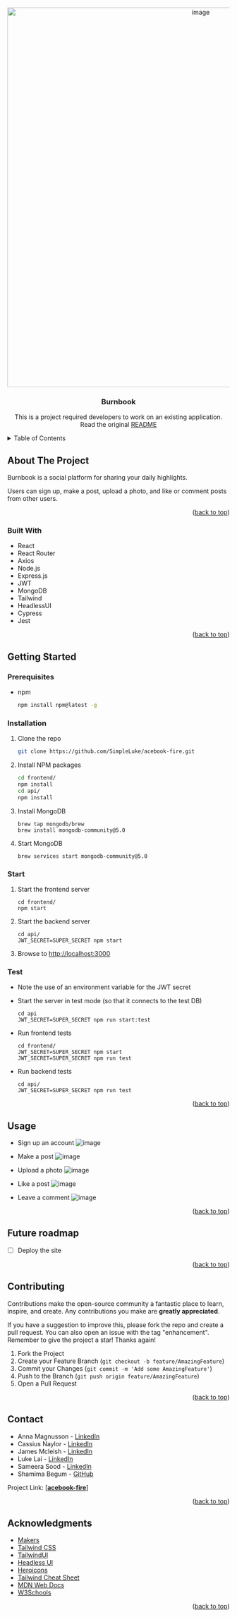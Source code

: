 <a name="readme-top"></a>

<!-- PROJECT LOGO -->
<br />
<div align="center">
  <img width="861" alt="image" src="https://user-images.githubusercontent.com/89473016/231215882-f80cb52b-6891-40fe-b966-b19c42035392.png">

  <h3 align="center">Burnbook</h3>
  
  This is a project required developers to work on an existing application. Read the original [README](https://github.com/makersacademy/acebook-mern-template)
   
</div>

<!-- TABLE OF CONTENTS -->
<details>
  <summary>Table of Contents</summary>
  <ol>
    <li>
      <a href="#about-the-project">About The Project</a>
      <ul>
        <li><a href="#built-with">Built With</a></li>
      </ul>
    </li>
    <li>
      <a href="#getting-started">Getting Started</a>
      <ul>
        <li><a href="#prerequisites">Prerequisites</a></li>
        <li><a href="#installation">Installation</a></li>
        <li><a href="#start">Start</a></li>
        <li><a href="#test">Test</a></li>
      </ul>
    </li>
    <li><a href="#usage">Usage</a></li>
    <li><a href="#future-roadmap">Future roadmap</a></li>
    <li><a href="#contributing">Contributing</a></li>
    <li><a href="#contact">Contact</a></li>
    <li><a href="#acknowledgments">Acknowledgments</a></li>
  </ol>
</details>

<!-- ABOUT THE PROJECT -->

## About The Project

Burnbook is a social platform for sharing your daily highlights.

Users can sign up, make a post, upload a photo, and like or comment posts from other users.

<p align="right">(<a href="#readme-top">back to top</a>)</p>

### Built With

- React
- React Router
- Axios
- Node.js
- Express.js
- JWT
- MongoDB
- Tailwind
- HeadlessUI
- Cypress
- Jest

<p align="right">(<a href="#readme-top">back to top</a>)</p>

<!-- GETTING STARTED -->

## Getting Started

### Prerequisites

- npm
  ```sh
  npm install npm@latest -g
  ```

### Installation

1. Clone the repo
   ```sh
   git clone https://github.com/SimpleLuke/acebook-fire.git
   ```
2. Install NPM packages
   ```sh
   cd frontend/
   npm install
   cd api/
   npm install
   ```
3. Install MongoDB

   ```
   brew tap mongodb/brew
   brew install mongodb-community@5.0
   ```

4. Start MongoDB
   ```
   brew services start mongodb-community@5.0
   ```

### Start

1. Start the frontend server

   ```
   cd frontend/
   npm start
   ```

2. Start the backend server

   ```
   cd api/
   JWT_SECRET=SUPER_SECRET npm start
   ```

3. Browse to [http://localhost:3000](http://localhost:3000)

### Test

- Note the use of an environment variable for the JWT secret

- Start the server in test mode (so that it connects to the test DB)

  ```
  cd api
  JWT_SECRET=SUPER_SECRET npm run start:test
  ```


- Run frontend tests

  ```
  cd frontend/
  JWT_SECRET=SUPER_SECRET npm start
  JWT_SECRET=SUPER_SECRET npm run test
  ```

- Run backend tests
  ```
  cd api/
  JWT_SECRET=SUPER_SECRET npm run test
  ```

<p align="right">(<a href="#readme-top">back to top</a>)</p>

<!-- USAGE EXAMPLES -->

## Usage

- Sign up an account
  ![image](https://user-images.githubusercontent.com/89473016/231218822-c4230c74-5c84-4d70-87a0-f738f0f70f01.png)

- Make a post
  ![image](https://user-images.githubusercontent.com/89473016/231219603-680e2f37-e653-4c66-a432-88e39534347f.png)
  
- Upload a photo
![image](https://user-images.githubusercontent.com/89473016/231220307-d13eeefb-0440-466f-b070-4ffba0f083c7.png)

- Like a post
  ![image](https://user-images.githubusercontent.com/89473016/231220106-2dcf0215-4cf3-458a-a639-411d713bc52f.png)

- Leave a comment
  ![image](https://user-images.githubusercontent.com/89473016/231220596-d677768d-d616-41b8-a79d-e0e2839913fc.png)


<p align="right">(<a href="#readme-top">back to top</a>)</p>

<!-- ROADMAP -->

## Future roadmap

- [ ] Deploy the site

<p align="right">(<a href="#readme-top">back to top</a>)</p>

<!-- CONTRIBUTING -->

## Contributing

Contributions make the open-source community a fantastic place to learn, inspire, and create. Any contributions you make are **greatly appreciated**.

If you have a suggestion to improve this, please fork the repo and create a pull request. You can also open an issue with the tag "enhancement".
Remember to give the project a star! Thanks again!

1. Fork the Project
2. Create your Feature Branch (`git checkout -b feature/AmazingFeature`)
3. Commit your Changes (`git commit -m 'Add some AmazingFeature'`)
4. Push to the Branch (`git push origin feature/AmazingFeature`)
5. Open a Pull Request

<p align="right">(<a href="#readme-top">back to top</a>)</p>

<!-- CONTACT -->

## Contact

- Anna Magnusson - [LinkedIn](https://www.linkedin.com/in/anna-magnusson-519658199/) 
- Cassius Naylor - [LinkedIn](https://www.linkedin.com/in/cassius-naylor/) 
- James Mcleish - [LinkedIn](https://www.linkedin.com/in/james-mcleish-049446217/) 
- Luke Lai - [LinkedIn](https://www.linkedin.com/in/luke-lai-309a3522b/) 
- Sameera Sood - [LinkedIn](https://www.linkedin.com/in/sameera-sood-b3051218/) 
- Shamima Begum - [GitHub](https://github.com/Shamima14)

Project Link: [**[acebook-fire](https://github.com/SimpleLuke/acebook-fire)**]

<p align="right">(<a href="#readme-top">back to top</a>)</p>

<!-- ACKNOWLEDGMENTS -->

## Acknowledgments

- [Makers](https://makers.tech/)
- [Tailwind CSS](https://tailwindcss.com/)
- [TailwindUI](https://tailwindui.com/)
- [Headless UI](https://headlessui.com/)
- [Heroicons](https://heroicons.com/)
- [Tailwind Cheat Sheet](https://nerdcave.com/tailwind-cheat-sheet)
- [MDN Web Docs](https://developer.mozilla.org/)
- [W3Schools](https://www.w3schools.com/)

<p align="right">(<a href="#readme-top">back to top</a>)</p>
